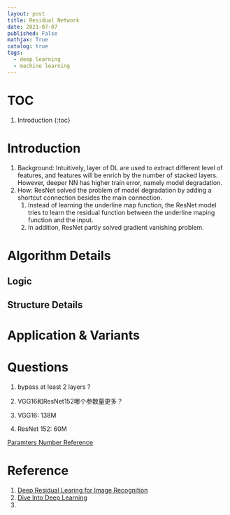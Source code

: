 ```yaml
---
layout: post
title: Residual Network
date: 2021-07-07
published: False
mathjax: True
catalog: true
tags:
  - deep learning
  - machine learning
---
```

# TOC
1. Introduction
{:toc}

# Introduction
1. Background: Intuitively, layer of DL are used to extract different level of features, and features will be enrich by the number of stacked layers. However, deeper NN has higher train error, namely model degradation.
2. How: ResNet solved the problem of model degradation by adding a shortcut connection besides the main connection. 
    1. Instead of learning the underline map function, the ResNet model tries to learn the residual function between the underline maping function and the input.
    2. In addition, ResNet partly solved gradient vanishing problem.

# Algorithm Details
## Logic

## Structure Details

# Application & Variants


# Questions

1. bypass at least 2 layers ? 


1. VGG16和ResNet152哪个参数量更多？

1. VGG16: 138M
2. ResNet 152: 60M

[Paramters Number Reference](https://keras.io/zh/applications/#_3) 

# Reference
1. [Deep Residual Learing for Image Recognition](https://arxiv.org/abs/1512.03385)
2. [Dive Into Deep Learning](https://d2l.ai/)
3. 

